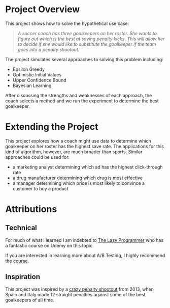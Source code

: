 # Project Overview
This project shows how to solve the hypothetical use case:

> _A soccer coach has three goalkeepers on her roster. She wants to figure out which is the best at saving penalty kicks. This will allow her to decide if she would like to substitute the goalkeeper if the team goes into a penalty shootout._ 

The project simulates several approaches to solving this problem including:
- Epsilon Greedy
- Optimistic Initial Values
- Upper Confidence Bound
- Bayesian Learning

After discussing the strengths and weaknesses of each approach, the coach selects a method and we run the experiment to determine the best goalkeeper.

# Extending the Project

This project explores how a coach might use data to determine which goalkeeper on her roster has the highest save rate. The applications for this kind of algorithm, however, are much broader than sports. Similar approaches could be used for:

- a marketing analyst determining which ad has the highest click-through rate
- a drug manufacturer determining which drug is most effective
- a manager determining which price is most likely to convince a customer to buy a product

# Attributions

## Technical
For much of what I learned I am indebted to [The Lazy Programmer](https://swirecc.udemy.com/user/lazy-programmer/) who has a fantastic course on Udemy on this topic. 

If you are interested in learning more about A/B Testing, I highly recommend the [course](https://swirecc.udemy.com/course/bayesian-machine-learning-in-python-ab-testing/). 

## Inspiration
This project was inspired by a [crazy penalty shootout](https://en.wikipedia.org/wiki/2013_FIFA_Confederations_Cup_knockout_stage#Spain_vs_Italy) from 2013, when Spain and Italy made 12 straight penalties against some of the best goalkeepers of all time. 